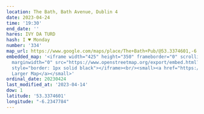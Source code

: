 ```yaml
---
location: The Bath, Bath Avenue, Dublin 4
date: 2023-04-24
time: '19:30'
end_date: ''
hares: IVY DA TURD
hash: I ♥ Monday
number: '334'
map_url: https://www.google.com/maps/place/The+Bath+Pub/@53.3374601,-6.2347784,17z/data=!3m1!4b1!4m6!3m5!1s0x48670eea697ce289:0xb60ed878edf6429d!8m2!3d53.3374601!4d-6.2322035!16s%2Fg%2F11xgt3jm9
embedded_map: '<iframe width="425" height="350" frameborder="0" scrolling="no" marginheight="0"
  marginwidth="0" src="https://www.openstreetmap.org/export/embed.html?bbox=-6.233684420585633%2C53.33678800751747%2C-6.231318712234498%2C53.33820858037961&amp;layer=mapnik&amp;marker=53.33749829986323%2C-6.232501566410065"
  style="border: 1px solid black"></iframe><br/><small><a href="https://www.openstreetmap.org/?mlat=53.33750&amp;mlon=-6.23250#map=19/53.33750/-6.23250">View
  Larger Map</a></small>'
ordinal_date: 20230424
last_modified_at: '2023-04-14'
dow: 1
latitude: '53.3374601'
longitude: "-6.2347784"
---
```


